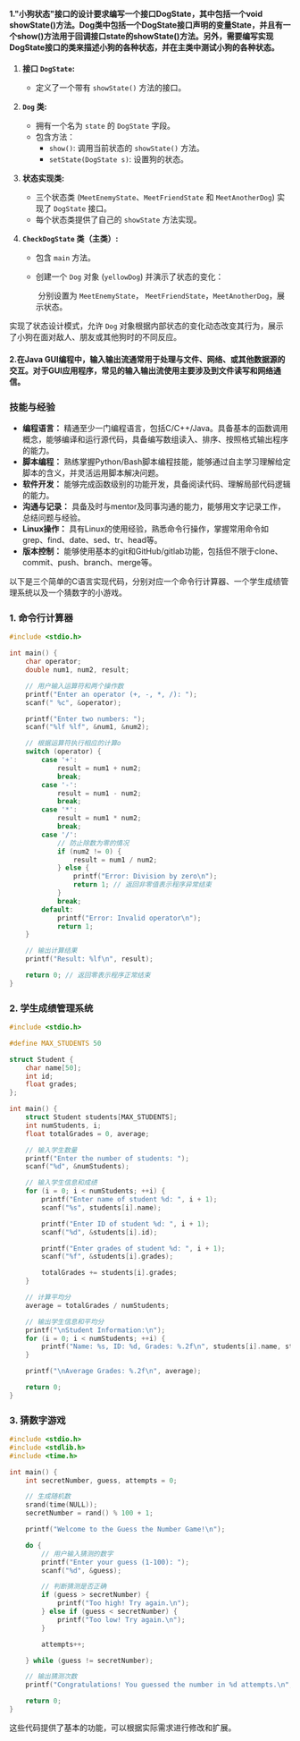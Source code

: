 #### 1."小狗状态"接口的设计要求编写一个接口DogState，其中包括一个void showState()方法。Dog类中包括一个DogState接口声明的变量State，并且有一个show()方法用于回调接口state的showState()方法。另外，需要编写实现DogState接口的类来描述小狗的各种状态，并在主类中测试小狗的各种状态。

1. **接口 `DogState`:**
   
   - 定义了一个带有 `showState()` 方法的接口。
   
2. **`Dog` 类:**
   - 拥有一个名为 `state` 的 `DogState` 字段。
   - 包含方法：
     - `show()`: 调用当前状态的 `showState()` 方法。
     - `setState(DogState s)`: 设置狗的状态。

3. **状态实现类:**
   
   - 三个状态类 (`MeetEnemyState`、`MeetFriendState` 和 `MeetAnotherDog`) 实现了 `DogState` 接口。
   - 每个状态类提供了自己的 `showState` 方法实现。
   
4. **`CheckDogState` 类（主类）:**
   - 包含 `main` 方法。
   
   - 创建一个 `Dog` 对象 (`yellowDog`) 并演示了状态的变化：
     
     ​	分别设置为 `MeetEnemyState`， `MeetFriendState`，`MeetAnotherDog`，展示状态。

实现了状态设计模式，允许 `Dog` 对象根据内部状态的变化动态改变其行为，展示了小狗在面对敌人、朋友或其他狗时的不同反应。



#### 2.在Java GUI编程中，输入输出流通常用于处理与文件、网络、或其他数据源的交互。对于GUI应用程序，常见的输入输出流使用主要涉及到文件读写和网络通信。





### 技能与经验

- **编程语言：** 精通至少一门编程语言，包括C/C++/Java。具备基本的函数调用概念，能够编译和运行源代码，具备编写数组读入、排序、按照格式输出程序的能力。
- **脚本编程：** 熟练掌握Python/Bash脚本编程技能，能够通过自主学习理解给定脚本的含义，并灵活运用脚本解决问题。
- **软件开发：** 能够完成函数级别的功能开发，具备阅读代码、理解局部代码逻辑的能力。
- **沟通与记录：** 具备及时与mentor及同事沟通的能力，能够用文字记录工作，总结问题与经验。
- **Linux操作：** 具有Linux的使用经验，熟悉命令行操作，掌握常用命令如grep、find、date、sed、tr、head等。
- **版本控制：** 能够使用基本的git和GitHub/gitlab功能，包括但不限于clone、commit、push、branch、merge等。







以下是三个简单的C语言实现代码，分别对应一个命令行计算器、一个学生成绩管理系统以及一个猜数字的小游戏。

### 1. 命令行计算器

```c
#include <stdio.h>

int main() {
    char operator;
    double num1, num2, result;

    // 用户输入运算符和两个操作数
    printf("Enter an operator (+, -, *, /): ");
    scanf(" %c", &operator);

    printf("Enter two numbers: ");
    scanf("%lf %lf", &num1, &num2);

    // 根据运算符执行相应的计算o
    switch (operator) {
        case '+':
            result = num1 + num2;
            break;
        case '-':
            result = num1 - num2;
            break;
        case '*':
            result = num1 * num2;
            break;
        case '/':
            // 防止除数为零的情况
            if (num2 != 0) {
                result = num1 / num2;
            } else {
                printf("Error: Division by zero\n");
                return 1; // 返回非零值表示程序异常结束
            }
            break;
        default:
            printf("Error: Invalid operator\n");
            return 1;
    }

    // 输出计算结果
    printf("Result: %lf\n", result);

    return 0; // 返回零表示程序正常结束
}
```

### 2. 学生成绩管理系统

```c
#include <stdio.h>

#define MAX_STUDENTS 50

struct Student {
    char name[50];
    int id;
    float grades;
};

int main() {
    struct Student students[MAX_STUDENTS];
    int numStudents, i;
    float totalGrades = 0, average;

    // 输入学生数量
    printf("Enter the number of students: ");
    scanf("%d", &numStudents);

    // 输入学生信息和成绩
    for (i = 0; i < numStudents; ++i) {
        printf("Enter name of student %d: ", i + 1);
        scanf("%s", students[i].name);

        printf("Enter ID of student %d: ", i + 1);
        scanf("%d", &students[i].id);

        printf("Enter grades of student %d: ", i + 1);
        scanf("%f", &students[i].grades);

        totalGrades += students[i].grades;
    }

    // 计算平均分
    average = totalGrades / numStudents;

    // 输出学生信息和平均分
    printf("\nStudent Information:\n");
    for (i = 0; i < numStudents; ++i) {
        printf("Name: %s, ID: %d, Grades: %.2f\n", students[i].name, students[i].id, students[i].grades);
    }

    printf("\nAverage Grades: %.2f\n", average);

    return 0;
}
```

### 3. 猜数字游戏

```c++
#include <stdio.h>
#include <stdlib.h>
#include <time.h>

int main() {
    int secretNumber, guess, attempts = 0;

    // 生成随机数
    srand(time(NULL));
    secretNumber = rand() % 100 + 1;

    printf("Welcome to the Guess the Number Game!\n");

    do {
        // 用户输入猜测的数字
        printf("Enter your guess (1-100): ");
        scanf("%d", &guess);

        // 判断猜测是否正确
        if (guess > secretNumber) {
            printf("Too high! Try again.\n");
        } else if (guess < secretNumber) {
            printf("Too low! Try again.\n");
        }

        attempts++;

    } while (guess != secretNumber);

    // 输出猜测次数
    printf("Congratulations! You guessed the number in %d attempts.\n", attempts);

    return 0;
}
```

这些代码提供了基本的功能，可以根据实际需求进行修改和扩展。

